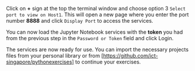 Click on **+** sign at the top the terminal window and choose option 3 `Select port to view on Host1`. This will open a new page where you enter the port number **8888** and click `Display Port` to access the services. 

You can now load the Jupyter Notebook services with the **token** you had from the previous step in the `Password or Token` field and click Login.

The services are now ready for use. You can import the necessary projects files from your personal library or from [https://github.com/ict-singapore/pythonexercises] to continue your exercises.

